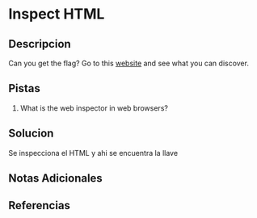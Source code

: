 # Inspect HTML

## Descripcion
Can you get the flag? Go to this [website](http://saturn.picoctf.net:49386/) and see what you can discover.

## Pistas
1. What is the web inspector in web browsers?

## Solucion 
Se inspecciona el HTML y ahi se encuentra la llave

## Notas Adicionales

## Referencias